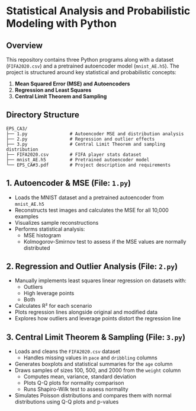 # Statistical Analysis and Probabilistic Modeling with Python

## Overview

This repository contains three Python programs along with a dataset (`FIFA2020.csv`) and a pretrained autoencoder model (`mnist_AE.h5`). The project is structured around key statistical and probabilistic concepts:

1. **Mean Squared Error (MSE) and Autoencoders**
2. **Regression and Least Squares**
3. **Central Limit Theorem and Sampling**

## Directory Structure

```
EPS_CA3/
├── 1.py                # Autoencoder MSE and distribution analysis
├── 2.py                # Regression and outlier effects
├── 3.py                # Central Limit Theorem and sampling distribution
├── FIFA2020.csv        # FIFA player stats dataset
├── mnist_AE.h5         # Pretrained autoencoder model
└── EPS_CA#3.pdf        # Project description and requirements
```

## 1. Autoencoder & MSE (File: `1.py`)

- Loads the MNIST dataset and a pretrained autoencoder from `mnist_AE.h5`
- Reconstructs test images and calculates the MSE for all 10,000 examples
- Visualizes sample reconstructions
- Performs statistical analysis:
  - MSE histogram
  - Kolmogorov-Smirnov test to assess if the MSE values are normally distributed

## 2. Regression and Outlier Analysis (File: `2.py`)

- Manually implements least squares linear regression on datasets with:
  - Outliers
  - High leverage points
  - Both
- Calculates R² for each scenario
- Plots regression lines alongside original and modified data
- Explores how outliers and leverage points distort the regression line

## 3. Central Limit Theorem & Sampling (File: `3.py`)

- Loads and cleans the `FIFA2020.csv` dataset
  - Handles missing values in `pace` and `dribbling` columns
- Generates boxplots and statistical summaries for the `age` column
- Draws samples of sizes 100, 500, and 2000 from the `weight` column
  - Computes mean, variance, standard deviation
  - Plots Q-Q plots for normality comparison
  - Runs Shapiro-Wilk test to assess normality
- Simulates Poisson distributions and compares them with normal distributions using Q-Q plots and p-values